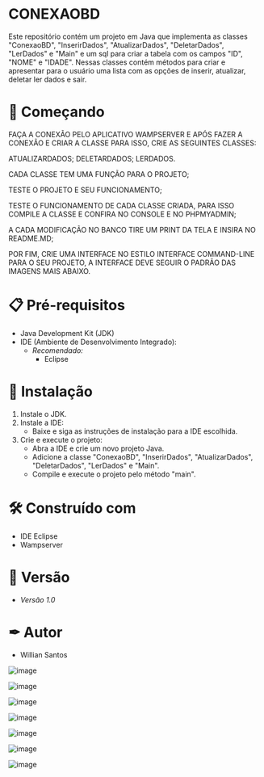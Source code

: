 # CONEXAOBD

Este repositório contém um projeto em Java que implementa as classes "ConexaoBD", "InserirDados", "AtualizarDados", "DeletarDados", "LerDados" e "Main" e um sql para criar a tabela com os campos "ID", "NOME" e "IDADE". Nessas classes contém métodos para criar e apresentar para o usuário uma lista com as opções de inserir, atualizar, deletar ler dados e sair.  

# 🚀 Começando  

FAÇA A CONEXÃO PELO APLICATIVO WAMPSERVER E APÓS FAZER A CONEXÃO E CRIAR A CLASSE PARA ISSO, CRIE AS SEGUINTES CLASSES:

ATUALIZARDADOS; DELETARDADOS; LERDADOS.

CADA CLASSE TEM UMA FUNÇÃO PARA O PROJETO;

TESTE O PROJETO E SEU FUNCIONAMENTO;

TESTE O FUNCIONAMENTO DE CADA CLASSE CRIADA, PARA ISSO COMPILE A CLASSE E CONFIRA NO CONSOLE E NO PHPMYADMIN;

A CADA MODIFICAÇÃO NO BANCO TIRE UM PRINT DA TELA E INSIRA NO README.MD;

POR FIM, CRIE UMA INTERFACE NO ESTILO INTERFACE COMMAND-LINE PARA O SEU PROJETO, A INTERFACE DEVE SEGUIR O PADRÃO DAS IMAGENS MAIS ABAIXO.

# 📋 Pré-requisitos
- Java Development Kit (JDK)
- IDE (Ambiente de Desenvolvimento Integrado):
  - *Recomendado:*
     - Eclipse

# 🔧 Instalação  

1. Instale o JDK.
2. Instale a IDE:
   - Baixe e siga as instruções de instalação para a IDE escolhida.
3. Crie e execute o projeto:
   - Abra a IDE e crie um novo projeto Java.
   - Adicione a classe "ConexaoBD", "InserirDados", "AtualizarDados", "DeletarDados", "LerDados" e "Main".
   - Compile e execute o projeto pelo método "main".
   
# 🛠 Construído com   

- IDE Eclipse
- Wampserver

# 📌 Versão  

- *Versão 1.0*

# ✒ Autor  

- Willian Santos

![image](https://github.com/user-attachments/assets/f44c6dbf-2e5d-4d2b-973d-d2d8d8369ac0) 

![image](https://github.com/user-attachments/assets/ce8ed461-b444-424f-b960-ef704d8af26b)

![image](https://github.com/user-attachments/assets/a4564636-46a7-435b-9266-66f1aac064fb) 

![image](https://github.com/user-attachments/assets/f2850d37-b0fe-42e1-901b-0be1a0a9e289)

![image](https://github.com/user-attachments/assets/671b5ade-3948-4829-969e-87ee6f29d4d4)

![image](https://github.com/user-attachments/assets/bf158597-c93d-482b-98c1-fd4af49819f2)

![image](https://github.com/user-attachments/assets/c1960a4f-d715-4738-881d-9bcb9aaf4514)




